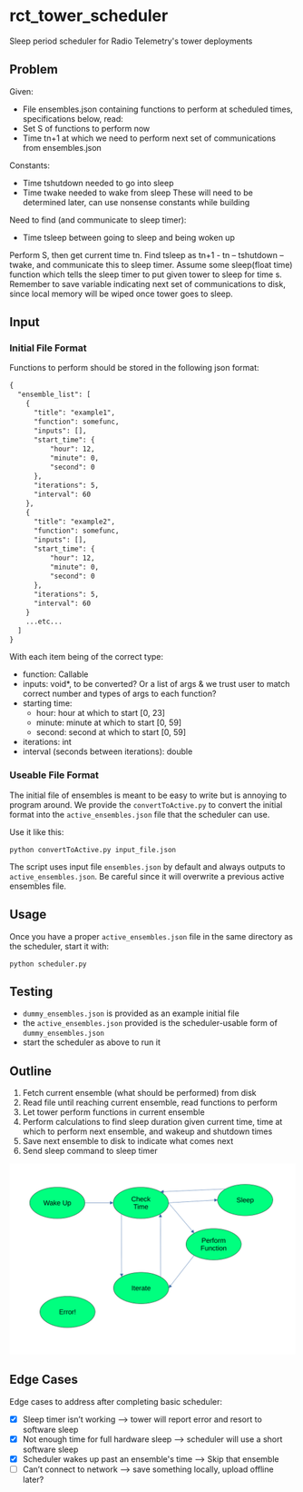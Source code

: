 # rct_tower_scheduler
Sleep period scheduler for Radio Telemetry's tower deployments

## Problem
Given:
-	File ensembles.json containing functions to perform at scheduled times, specifications below, read:
  -	Set S of functions to perform now
  -	Time tn+1 at which we need to perform next set of communications from ensembles.json

Constants:
-	Time tshutdown needed to go into sleep
-	Time twake needed to wake from sleep
These will need to be determined later, can use nonsense constants while building

Need to find (and communicate to sleep timer):
-	Time tsleep between going to sleep and being woken up

Perform S, then get current time tn.
Find tsleep as tn+1 - tn – tshutdown – twake, and communicate this to sleep timer.
Assume some sleep(float time) function which tells the sleep timer to put given tower to sleep for time s.
Remember to save variable indicating next set of communications to disk, since local memory will be wiped once tower goes to sleep.

## Input

### Initial File Format
Functions to perform should be stored in the following json format:
```
{
  "ensemble_list": [
    {
      "title": "example1",
      "function": somefunc,
      "inputs": [],
      "start_time": {
          "hour": 12,
          "minute": 0,
          "second": 0
      },
      "iterations": 5,
      "interval": 60
    },
    {
      "title": "example2",
      "function": somefunc,
      "inputs": [],
      "start_time": {
          "hour": 12,
          "minute": 0,
          "second": 0
      },
      "iterations": 5,
      "interval": 60
    }
    ...etc...
  ]
}
```
With each item being of the correct type:
- function: Callable
- inputs: void*, to be converted? Or a list of args & we trust user to match correct number and types of args to each function?
- starting time:
  - hour: hour at which to start [0, 23]
  - minute: minute at which to start [0, 59]
  - second: second at which to start [0, 59]
- iterations: int
- interval (seconds between iterations): double

### Useable File Format
The initial file of ensembles is meant to be easy to write but is annoying
to program around. We provide the `convertToActive.py` to convert the
initial format into the `active_ensembles.json` file that the scheduler
can use.

Use it like this:
```
python convertToActive.py input_file.json
```

The script uses input file `ensembles.json` by default and always outputs
to `active_ensembles.json`. Be careful since it will overwrite a previous
active ensembles file.

## Usage
Once you have a proper `active_ensembles.json` file in the same directory
as the scheduler, start it with:
```
python scheduler.py
```

## Testing
- `dummy_ensembles.json` is provided as an example initial file
- the `active_ensembles.json` provided is the scheduler-usable form of `dummy_ensembles.json`
- start the scheduler as above to run it


## Outline
1.	Fetch current ensemble (what should be performed) from disk
2.	Read file until reaching current ensemble, read functions to perform
3.	Let tower perform functions in current ensemble
4.	Perform calculations to find sleep duration given current time, time at which to perform next ensemble, and wakeup and shutdown times
5.	Save next ensemble to disk to indicate what comes next
6.	Send sleep command to sleep timer

![State machine diagram.](state_machine.png "This is our state machine.")

## Edge Cases
Edge cases to address after completing basic scheduler:
- [x] Sleep timer isn’t working --> tower will report error and resort to software sleep
- [x] Not enough time for full hardware sleep --> scheduler will use a short software sleep
- [x] Scheduler wakes up past an ensemble's time --> Skip that ensemble
- [ ] Can’t connect to network --> save something locally, upload offline later?
